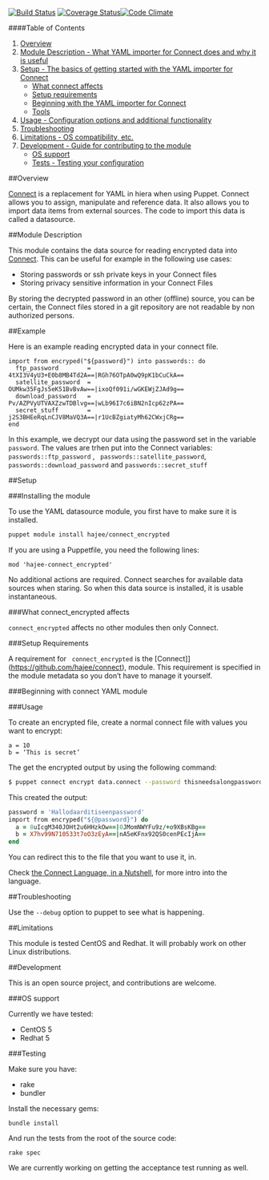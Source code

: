 [![Build Status](https://travis-ci.org/hajee/connect_encrypted.png?branch=master)](https://travis-ci.org/hajee/connect_encrypted) [![Coverage Status](https://coveralls.io/repos/hajee/connect_encrypted/badge.svg)](https://coveralls.io/r/hajee/connect_encrypted)[![Code Climate](https://codeclimate.com/github/hajee/connect_encrypted/badges/gpa.svg)](https://codeclimate.com/github/hajee/connect_encrypted)

####Table of Contents

1. [Overview](#overview)
2. [Module Description - What YAML importer for Connect does and why it is useful](#module-description)
3. [Setup - The basics of getting started with the YAML importer for Connect](#setup)
    * [What connect affects](#what-connect-affects)
    * [Setup requirements](#setup-requirements)
    * [Beginning with the YAML importer for Connect](#beginning-with-connect)
    * [Tools](#tools)
4. [Usage - Configuration options and additional functionality](#usage)
5. [Troubleshooting](#troubleshooting)
6. [Limitations - OS compatibility, etc.](#limitations)
7. [Development - Guide for contributing to the module](#development)
    * [OS support](#os-support)
    * [Tests - Testing your configuration](#testing)

##Overview

[Connect](https://github.com/hajee/connect) is a replacement for YAML in hiera when using Puppet. Connect allows you to assign, manipulate and reference data. It  also allows you to import data items from external sources. The code to import this data is called a datasource.

##Module Description

This module contains the data source for reading encrypted data into [Connect](https://github.com/hajee/connect). This can be useful for example in the following use cases:
- Storing passwords or ssh private keys in your Connect files
- Storing privacy sensitive information in your Connect Files

By storing the decrypted password in an other (offline) source, you can be certain, the Connect files stored in a git repository are not readable by non authorized persons.

##Example

Here is an example reading encrypted data in your connect file.

```
import from encryped("${password}") into passwords:: do
  ftp_password        = 4tXI3V4yU3+E0b8MB4Td2A==|RGh76OTpA0wQ9pK1bCuCkA==
  satellite_password  = OUMkw35FgJs5eK51BvBvAw==|ixoQf091i/wGKEWjZJAd9g==
  download_password   = Pv/AZPVyUTVAXZzwTDBlvg==|wLb96I7c6iBN2nIcp62zPA==
  secret_stuff        = j2S3BHEeRqLnCJV8MaVQ3A==|r1UcBZgiatyMh62CWxjCRg==
end
```

In this example, we decrypt our data using the password set in the variable `password`. The values are trhen put into the Connect variables: `passwords::ftp_password` , ` passwords::satellite_password`, `passwords::download_password`  and `passwords::secret_stuff`

##Setup

###Installing the module

To use the YAML datasource module, you first have to make sure it is installed.

```sh
puppet module install hajee/connect_encrypted
```

If you are using a Puppetfile, you need the following lines:

```
mod 'hajee-connect_encrypted'
```

No additional actions are required. Connect searches for available data sources when staring. So when this data source is installed, it is usable instantaneous.

###What connect_encrypted affects

`connect_encrypted`  affects no other modules then only Connect. 

###Setup Requirements

A requirement for ` connect_encrypted`  is the [Connect]](https://github.com/hajee/connect), module. This requirement is specified in the module metadata so you don’t have to manage it yourself.

###Beginning with connect YAML module

###Usage

To create an encrypted file, create a normal connect file with values you want to encrypt:
```
a = 10
b = ‘This is secret’
```

The get the encrypted output by using the following command:

```sh
$ puppet connect encrypt data.connect --password thisneedsalongpassword
```
This created the output:
```ruby
password = 'Hallodaarditiseenpassword'
import from encryped("${@password}") do
  a = 8uIcgM340JOHt2u6HHzkOw==|0JMomNWYFu9z/+o9XBsKBg==
  b = X7hv99N710533t7oO3zEyA==|nA5eKFnx92QS0cenPEcIjA==
end
```
You can redirect this to the file that you want to use it, in.

Check [the Connect Language, in a Nutshell](https://github.com/hajee/connect/blob/master/doc/nutshell.md), for more intro into the language.

##Troubleshooting

Use the `--debug`  option to puppet to see what is happening. 


##Limitations

This module is tested CentOS and Redhat. It will probably work on other Linux distributions. 

##Development

This is an open source project, and contributions are welcome.

###OS support

Currently we have tested:

* CentOS 5
* Redhat 5

###Testing

Make sure you have:

* rake
* bundler

Install the necessary gems:

    bundle install

And run the tests from the root of the source code:

    rake spec

We are currently working on getting the acceptance test running as well.


